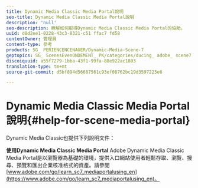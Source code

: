 ```yaml
---
title: Dynamic Media Classic Media Portal說明
seo-title: Dynamic Media Classic Media Portal說明
description: 'null'
seo-description: 瞭解如何取得Dynamic Media Classic Media Portal的協助。
uuid: d8d2ee1-0228-43c3-8321-c51 ffac7 fd58
contentOwner: 管理員
content-type: 參考
products: SG_ PERIENCENCENAGER/Dynamic-Media-Scene-7
geptopics: SG_ ScenesEvenONDEMENT_ PK/categories/ducing_ adobe_ scene7
discoiquuid: a55f7279-1bba-43f1-99fa-88e922ac1803
translation-type: tm+mt
source-git-commit: d5bf894d56687561c93ef08762bc19d3597225e6

---
```



# Dynamic Media Classic Media Portal說明{#help-for-scene-media-portal}

Dynamic Media Classic也提供下列說明文件：

**使用Dynamic Media Classic Media Portal** Adobe Dynamic Media Classic Media Portal是以瀏覽器為基礎的環境，提供入口網站使用者輕鬆存取、瀏覽、搜尋、預覽和匯出企業核准格式的資產。請參閱 [www.adobe.com/go/learn_sc7_mediaportalusing_en](https://www.adobe.com/go/learn_sc7_mediaportalusing_en)。
